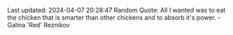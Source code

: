 Last updated: 2024-04-07 20:28:47
Random Quote: All I wanted was to eat the chicken that is smarter than other chickens and to absorb it's power. - Galina 'Red' Reznikov